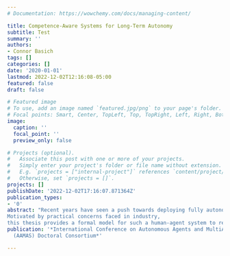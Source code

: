 ```yaml
---
# Documentation: https://wowchemy.com/docs/managing-content/

title: Competence-Aware Systems for Long-Term Autonomy
subtitle: Test
summary: ''
authors:
- Connor Basich
tags: []
categories: []
date: '2020-01-01'
lastmod: 2022-12-02T12:16:08-05:00
featured: false
draft: false

# Featured image
# To use, add an image named `featured.jpg/png` to your page's folder.
# Focal points: Smart, Center, TopLeft, Top, TopRight, Left, Right, BottomLeft, Bottom, BottomRight.
image:
  caption: ''
  focal_point: ''
  preview_only: false

# Projects (optional).
#   Associate this post with one or more of your projects.
#   Simply enter your project's folder or file name without extension.
#   E.g. `projects = ["internal-project"]` references `content/project/deep-learning/index.md`.
#   Otherwise, set `projects = []`.
projects: []
publishDate: '2022-12-02T17:16:07.871364Z'
publication_types:
- '0'
abstract: "Recent years have seen a push towards deploying fully autonomous robots in large, complex domains such as autonomous driving, space exploration, and service robots. However, legal, ethical, or technical constraints have limited the extent of these systems' employable autonomy. In order to successfully achieve their intended goals, these systems must utilize assistance from humans to compensate for their limitations. For such systems to be successful over the course of a long-term deployment, they must both be cognizant of their own competence and have the ability to improve this competence over time in a safe way. 
Motivated by practical concerns faced in industry, 
this thesis provides a formal model for such a human-agent system to reason about its own competence and aims in future work to provide effective ways of safely improving the competence of the system over the course of its deployment."
publication: '*International Conference on Autonomous Agents and MultiAgent Systems
  (AAMAS) Doctoral Consortium*'

---
```

